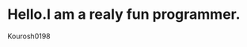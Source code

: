 <h1>Hello.I am a realy fun programmer.</h1>
<p>
    Kourosh0198

</p>
<img src+""https://github.com/user-attachments/assets/08a707bc-b70a-4f0d-994d-73be9d32ee7d>


